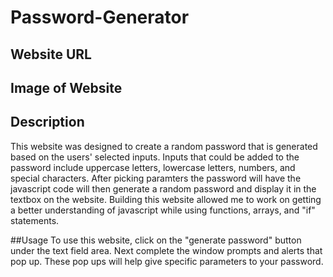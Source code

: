 # Password-Generator

## Website URL

## Image of Website

## Description
This website was designed to create a random password that is generated based on the users' selected inputs. Inputs that could be added to the password include uppercase letters, lowercase letters, numbers, and special characters. After picking paramters the password will have the javascript code will then generate a random password and display it in the textbox on the website. Building this website allowed me to work on getting a better understanding of javascript while using functions, arrays, and "if" statements. 

##Usage
To use this website, click on the "generate password" button under the text field area. Next complete the window prompts and alerts that pop up. These pop ups will help give specific parameters to your password.

